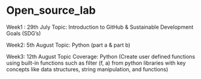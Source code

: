 # Open_source_lab

Week1 : 29th July
Topic: Introduction to GitHub & Sustainable Development Goals (SDG’s)

Week2: 5th August
Topic: Python (part a & part b)

Week3: 12th August
Topic Coverage: Python (Create user defined functions using built-in functions such as filter
(f, a) from python libraries with key concepts like data structures, string manipulation, and
functions)

